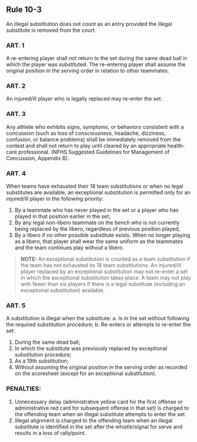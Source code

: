 <!-- Section: Rule 10-3 -->

## Rule 10-3

An illegal substitution does not count as an entry provided the illegal substitute is removed from the court.

### ART. 1

A re-entering player shall not return to the set during the same dead ball in which the player was substituted. The re-entering player shall assume the original position in the serving order in relation to other teammates.

### ART. 2

An injured/ill player who is legally replaced may re-enter the set.

### ART. 3

Any athlete who exhibits signs, symptoms, or behaviors consistent with a concussion (such as loss of consciousness, headache, dizziness, confusion, or balance problems) shall be immediately removed from the contest and shall not return to play until cleared by an appropriate health-care professional. (NFHS Suggested Guidelines for Management of Concussion, Appendix B).

### ART. 4

When teams have exhausted their 18 team substitutions or when no legal substitutes are available, an exceptional substitution is permitted only for an injured/ill player in the following priority:

1. By a teammate who has never played in the set or a player who has played in that position earlier in the set;
2. By any legal non-libero teammate on the bench who is not currently being replaced by the libero, regardless of previous position played;
3. By a libero if no other possible substitute exists. When no longer playing as a libero, that player shall wear the same uniform as the teammates and the team continues play without a libero.

> **NOTE:** An exceptional substitution is counted as a team substitution if the team has not exhausted its 18 team substitutions. An injured/ill player replaced by an exceptional substitution may not re-enter a set in which the exceptional substitution takes place. A team may not play with fewer than six players if there is a legal substitute (including an exceptional substitution) available.

### ART. 5

A substitution is illegal when the substitute:
a. Is in the set without following the required substitution procedure;
b. Re-enters or attempts to re-enter the set:

1.  During the same dead ball;
2.  In which the substitute was previously replaced by exceptional substitution procedure;
3.  As a 19th substitution;
4.  Without assuming the original position in the serving order as recorded on the scoresheet (except for an exceptional substitution).

### PENALTIES:

1. Unnecessary delay (administrative yellow card for the first offense or administrative red card for subsequent offense in that set) is charged to the offending team when an illegal substitute attempts to enter the set.
2. Illegal alignment is charged to the offending team when an illegal substitute is identified in the set after the whistle/signal for serve and results in a loss of rally/point.

